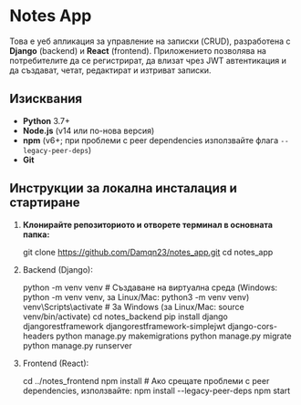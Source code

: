 # Notes App

Това е уеб апликация за управление на записки (CRUD), разработена с **Django** (backend) и **React** (frontend). Приложението позволява на потребителите да се регистрират, да влизат чрез JWT автентикация и да създават, четат, редактират и изтриват записки.

## Изисквания

- **Python** 3.7+
- **Node.js** (v14 или по-нова версия)
- **npm** (v6+; при проблеми с peer dependencies използвайте флага `--legacy-peer-deps`)
- **Git**

## Инструкции за локална инсталация и стартиране

1. **Клонирайте репозиториото и отворете терминал в основната папка:**

   git clone https://github.com/Damqn23/notes_app.git
   cd notes_app

2. Backend (Django):

   python -m venv venv            # Създаване на виртуална среда (Windows: python -m venv venv, за Linux/Mac: python3 -m venv venv)
   venv\Scripts\activate          # За Windows (за Linux/Mac: source venv/bin/activate)
   cd notes_backend
   pip install django djangorestframework djangorestframework-simplejwt django-cors-headers
   python manage.py makemigrations
   python manage.py migrate
   python manage.py runserver

3. Frontend (React):

   cd ../notes_frontend
   npm install                # Ако срещате проблеми с peer dependencies, използвайте: npm install --legacy-peer-deps
   npm start
